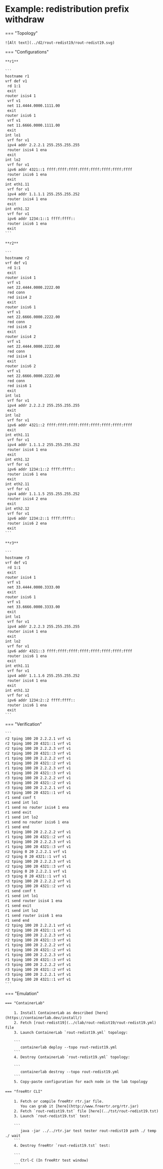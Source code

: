 # Example: redistribution prefix withdraw

=== "Topology"

    ![Alt text](../d2/rout-redist19/rout-redist19.svg)

=== "Configurations"

    **r1**

    ```
    hostname r1
    vrf def v1
     rd 1:1
     exit
    router isis4 1
     vrf v1
     net 11.4444.0000.1111.00
     exit
    router isis6 1
     vrf v1
     net 11.6666.0000.1111.00
     exit
    int lo1
     vrf for v1
     ipv4 addr 2.2.2.1 255.255.255.255
     router isis4 1 ena
     exit
    int lo2
     vrf for v1
     ipv6 addr 4321::1 ffff:ffff:ffff:ffff:ffff:ffff:ffff:ffff
     router isis6 1 ena
     exit
    int eth1.11
     vrf for v1
     ipv4 addr 1.1.1.1 255.255.255.252
     router isis4 1 ena
     exit
    int eth1.12
     vrf for v1
     ipv6 addr 1234:1::1 ffff:ffff::
     router isis6 1 ena
     exit
    ```

    **r2**

    ```
    hostname r2
    vrf def v1
     rd 1:1
     exit
    router isis4 1
     vrf v1
     net 22.4444.0000.2222.00
     red conn
     red isis4 2
     exit
    router isis6 1
     vrf v1
     net 22.6666.0000.2222.00
     red conn
     red isis6 2
     exit
    router isis4 2
     vrf v1
     net 22.4444.0000.2222.00
     red conn
     red isis4 1
     exit
    router isis6 2
     vrf v1
     net 22.6666.0000.2222.00
     red conn
     red isis6 1
     exit
    int lo1
     vrf for v1
     ipv4 addr 2.2.2.2 255.255.255.255
     exit
    int lo2
     vrf for v1
     ipv6 addr 4321::2 ffff:ffff:ffff:ffff:ffff:ffff:ffff:ffff
     exit
    int eth1.11
     vrf for v1
     ipv4 addr 1.1.1.2 255.255.255.252
     router isis4 1 ena
     exit
    int eth1.12
     vrf for v1
     ipv6 addr 1234:1::2 ffff:ffff::
     router isis6 1 ena
     exit
    int eth2.11
     vrf for v1
     ipv4 addr 1.1.1.5 255.255.255.252
     router isis4 2 ena
     exit
    int eth2.12
     vrf for v1
     ipv6 addr 1234:2::1 ffff:ffff::
     router isis6 2 ena
     exit
    ```

    **r3**

    ```
    hostname r3
    vrf def v1
     rd 1:1
     exit
    router isis4 1
     vrf v1
     net 33.4444.0000.3333.00
     exit
    router isis6 1
     vrf v1
     net 33.6666.0000.3333.00
     exit
    int lo1
     vrf for v1
     ipv4 addr 2.2.2.3 255.255.255.255
     router isis4 1 ena
     exit
    int lo2
     vrf for v1
     ipv6 addr 4321::3 ffff:ffff:ffff:ffff:ffff:ffff:ffff:ffff
     router isis6 1 ena
     exit
    int eth1.11
     vrf for v1
     ipv4 addr 1.1.1.6 255.255.255.252
     router isis4 1 ena
     exit
    int eth1.12
     vrf for v1
     ipv6 addr 1234:2::2 ffff:ffff::
     router isis6 1 ena
     exit
    ```

=== "Verification"

    ```
    r2 tping 100 20 2.2.2.1 vrf v1
    r2 tping 100 20 4321::1 vrf v1
    r2 tping 100 20 2.2.2.3 vrf v1
    r2 tping 100 20 4321::3 vrf v1
    r1 tping 100 20 2.2.2.2 vrf v1
    r1 tping 100 20 4321::2 vrf v1
    r1 tping 100 20 2.2.2.3 vrf v1
    r1 tping 100 20 4321::3 vrf v1
    r3 tping 100 20 2.2.2.2 vrf v1
    r3 tping 100 20 4321::2 vrf v1
    r3 tping 100 20 2.2.2.1 vrf v1
    r3 tping 100 20 4321::1 vrf v1
    r1 send conf t
    r1 send int lo1
    r1 send no router isis4 1 ena
    r1 send exit
    r1 send int lo2
    r1 send no router isis6 1 ena
    r1 send end
    r1 tping 100 20 2.2.2.2 vrf v1
    r1 tping 100 20 4321::2 vrf v1
    r1 tping 100 20 2.2.2.3 vrf v1
    r1 tping 100 20 4321::3 vrf v1
    r2 tping 0 20 2.2.2.1 vrf v1
    r2 tping 0 20 4321::1 vrf v1
    r2 tping 100 20 2.2.2.3 vrf v1
    r2 tping 100 20 4321::3 vrf v1
    r3 tping 0 20 2.2.2.1 vrf v1
    r3 tping 0 20 4321::1 vrf v1
    r3 tping 100 20 2.2.2.2 vrf v1
    r3 tping 100 20 4321::2 vrf v1
    r1 send conf t
    r1 send int lo1
    r1 send router isis4 1 ena
    r1 send exit
    r1 send int lo2
    r1 send router isis6 1 ena
    r1 send end
    r2 tping 100 20 2.2.2.1 vrf v1
    r2 tping 100 20 4321::1 vrf v1
    r2 tping 100 20 2.2.2.3 vrf v1
    r2 tping 100 20 4321::3 vrf v1
    r1 tping 100 20 2.2.2.2 vrf v1
    r1 tping 100 20 4321::2 vrf v1
    r1 tping 100 20 2.2.2.3 vrf v1
    r1 tping 100 20 4321::3 vrf v1
    r3 tping 100 20 2.2.2.2 vrf v1
    r3 tping 100 20 4321::2 vrf v1
    r3 tping 100 20 2.2.2.1 vrf v1
    r3 tping 100 20 4321::1 vrf v1
    ```

=== "Emulation"

    === "ContainerLab"

        1. Install ContainerLab as described [here](https://containerlab.dev/install/)  
        2. Fetch [rout-redist19](../clab/rout-redist19/rout-redist19.yml) file  
        3. Launch ContainerLab `rout-redist19.yml` topology:  

        ```
           containerlab deploy --topo rout-redist19.yml  
        ```
        4. Destroy ContainerLab `rout-redist19.yml` topology:  

        ```
           containerlab destroy --topo rout-redist19.yml  
        ```
        5. Copy-paste configuration for each node in the lab topology

    === "freeRtr CLI"

        1. Fetch or compile freeRtr rtr.jar file.  
           You can grab it [here](http://www.freertr.org/rtr.jar)  
        2. Fetch `rout-redist19.tst` file [here](../tst/rout-redist19.tst)  
        3. Launch `rout-redist19.tst` test:  

        ```
           java -jar ../../rtr.jar test tester rout-redist19 path ./ temp ./ wait
        ```
        4. Destroy freeRtr `rout-redist19.tst` test:  

        ```
           Ctrl-C (In freeRtr test window)
        ```

